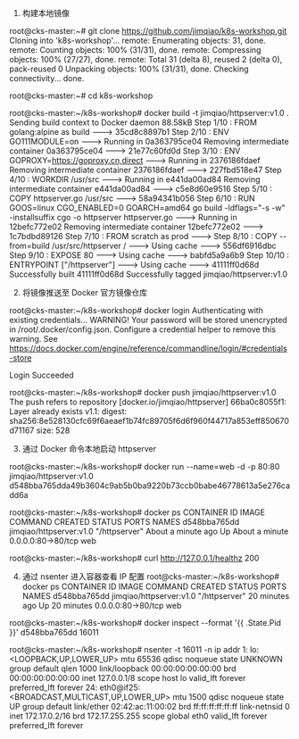 1. 构建本地镜像

root@cks-master:~# git clone https://github.com/jimqiao/k8s-workshop.git
Cloning into 'k8s-workshop'...
remote: Enumerating objects: 31, done.
remote: Counting objects: 100% (31/31), done.
remote: Compressing objects: 100% (27/27), done.
remote: Total 31 (delta 8), reused 2 (delta 0), pack-reused 0
Unpacking objects: 100% (31/31), done.
Checking connectivity... done.

root@cks-master:~# cd k8s-workshop

root@cks-master:~/k8s-workshop# docker build -t jimqiao/httpserver:v1.0 .
Sending build context to Docker daemon  88.58kB
Step 1/10 : FROM golang:alpine as build
 ---> 35cd8c8897b1
Step 2/10 : ENV GO111MODULE=on
 ---> Running in 0a363795ce04
Removing intermediate container 0a363795ce04
 ---> 21e77c60fd0d
Step 3/10 : ENV GOPROXY=https://goproxy.cn,direct
 ---> Running in 2376186fdaef
Removing intermediate container 2376186fdaef
 ---> 227fbd518e47
Step 4/10 : WORKDIR /usr/src
 ---> Running in e441da00ad84
Removing intermediate container e441da00ad84
 ---> c5e8d60e9516
Step 5/10 : COPY httpserver.go /usr/src
 ---> 58a94341b056
Step 6/10 : RUN GOOS=linux CGO_ENABLED=0 GOARCH=amd64 go build -ldflags="-s -w" -installsuffix cgo -o httpserver httpserver.go
 ---> Running in 12befc772e02
Removing intermediate container 12befc772e02
 ---> 1c7bdbd89126
Step 7/10 : FROM scratch as prod
 ---> 
Step 8/10 : COPY --from=build /usr/src/httpserver /
 ---> Using cache
 ---> 556df6916dbc
Step 9/10 : EXPOSE 80
 ---> Using cache
 ---> babfd5a9a6b9
Step 10/10 : ENTRYPOINT ["/httpserver"]
 ---> Using cache
 ---> 41111ff0d68d
Successfully built 41111ff0d68d
Successfully tagged jimqiao/httpserver:v1.0



2. 将镜像推送至 Docker 官方镜像仓库

root@cks-master:~/k8s-workshop# docker login
Authenticating with existing credentials...
WARNING! Your password will be stored unencrypted in /root/.docker/config.json.
Configure a credential helper to remove this warning. See
https://docs.docker.com/engine/reference/commandline/login/#credentials-store

Login Succeeded

root@cks-master:~/k8s-workshop# docker push jimqiao/httpserver:v1.0
The push refers to repository [docker.io/jimqiao/httpserver]
66ba0c8055f1: Layer already exists 
v1.1: digest: sha256:8e528130cfc69f6aeaef1b74fc89705f6d6f960f44717a853eff850670d71167 size: 528



3. 通过 Docker 命令本地启动 httpserver

root@cks-master:~/k8s-workshop# docker run --name=web -d -p 80:80 jimqiao/httpserver:v1.0
d548bba765dda49b3604c9ab5b0ba9220b73ccb0babe46778613a5e276cadd6a

root@cks-master:~/k8s-workshop# docker ps 
CONTAINER ID        IMAGE                     COMMAND             CREATED              STATUS              PORTS                NAMES
d548bba765dd        jimqiao/httpserver:v1.0   "/httpserver"       About a minute ago   Up About a minute   0.0.0.0:80->80/tcp   web

root@cks-master:~/k8s-workshop# curl http://127.0.0.1/healthz
200



4. 通过 nsenter 进入容器查看 IP 配置
root@cks-master:~/k8s-workshop# docker ps
CONTAINER ID        IMAGE                     COMMAND             CREATED             STATUS              PORTS                NAMES
d548bba765dd        jimqiao/httpserver:v1.0   "/httpserver"       20 minutes ago      Up 20 minutes       0.0.0.0:80->80/tcp   web

root@cks-master:~/k8s-workshop# docker inspect --format '{{ .State.Pid }}' d548bba765dd
16011

root@cks-master:~/k8s-workshop# nsenter -t 16011 -n ip addr
1: lo: <LOOPBACK,UP,LOWER_UP> mtu 65536 qdisc noqueue state UNKNOWN group default qlen 1000
    link/loopback 00:00:00:00:00:00 brd 00:00:00:00:00:00
    inet 127.0.0.1/8 scope host lo
       valid_lft forever preferred_lft forever
24: eth0@if25: <BROADCAST,MULTICAST,UP,LOWER_UP> mtu 1500 qdisc noqueue state UP group default 
    link/ether 02:42:ac:11:00:02 brd ff:ff:ff:ff:ff:ff link-netnsid 0
    inet 172.17.0.2/16 brd 172.17.255.255 scope global eth0
       valid_lft forever preferred_lft forever
